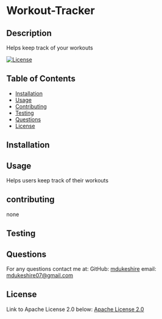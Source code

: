 # Workout-Tracker
  

## Description
Helps keep track of your workouts

[![License](https://img.shields.io/badge/License-Apache_2.0-blue.svg)](https://opensource.org/licenses/Apache-2.0)

## Table of Contents
- [Installation](#installation)
- [Usage](#usage)
- [Contributing](#contributing)
- [Testing](#testing)
- [Questions](#questions)
- [License](#license)

## Installation


## Usage
Helps users keep track of their workouts

## contributing
none

## Testing


## Questions
  For any questions contact me at:
  GitHub: [mdukeshire](https://github.com/mdukeshire)
  email: mdukeshire07@gmail.com

## License
Link to Apache License 2.0 below:
[Apache License 2.0](https://opensource.org/licenses/Apache-2.0)
